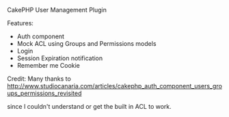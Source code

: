 CakePHP User Management Plugin

Features:
- Auth component
- Mock ACL using Groups and Permissions models
- Login
- Session Expiration notification
- Remember me Cookie


Credit:
Many thanks to http://www.studiocanaria.com/articles/cakephp_auth_component_users_groups_permissions_revisited

since I couldn't understand or get the built in ACL to work.